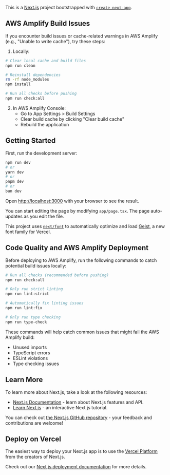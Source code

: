 This is a [Next.js](https://nextjs.org) project bootstrapped with [`create-next-app`](https://nextjs.org/docs/app/api-reference/cli/create-next-app).

## AWS Amplify Build Issues

If you encounter build issues or cache-related warnings in AWS Amplify (e.g., "Unable to write cache"), try these steps:

1. Locally:
```bash
# Clear local cache and build files
npm run clean

# Reinstall dependencies
rm -rf node_modules
npm install

# Run all checks before pushing
npm run check:all
```

2. In AWS Amplify Console:
   - Go to App Settings > Build Settings
   - Clear build cache by clicking "Clear build cache"
   - Rebuild the application

## Getting Started

First, run the development server:

```bash
npm run dev
# or
yarn dev
# or
pnpm dev
# or
bun dev
```

Open [http://localhost:3000](http://localhost:3000) with your browser to see the result.

You can start editing the page by modifying `app/page.tsx`. The page auto-updates as you edit the file.

This project uses [`next/font`](https://nextjs.org/docs/app/building-your-application/optimizing/fonts) to automatically optimize and load [Geist](https://vercel.com/font), a new font family for Vercel.

## Code Quality and AWS Amplify Deployment

Before deploying to AWS Amplify, run the following commands to catch potential build issues locally:

```bash
# Run all checks (recommended before pushing)
npm run check:all

# Only run strict linting
npm run lint:strict

# Automatically fix linting issues
npm run lint:fix

# Only run type checking
npm run type-check
```

These commands will help catch common issues that might fail the AWS Amplify build:
- Unused imports
- TypeScript errors
- ESLint violations
- Type checking issues

## Learn More

To learn more about Next.js, take a look at the following resources:

- [Next.js Documentation](https://nextjs.org/docs) - learn about Next.js features and API.
- [Learn Next.js](https://nextjs.org/learn) - an interactive Next.js tutorial.

You can check out [the Next.js GitHub repository](https://github.com/vercel/next.js) - your feedback and contributions are welcome!

## Deploy on Vercel

The easiest way to deploy your Next.js app is to use the [Vercel Platform](https://vercel.com/new?utm_medium=default-template&filter=next.js&utm_source=create-next-app&utm_campaign=create-next-app-readme) from the creators of Next.js.

Check out our [Next.js deployment documentation](https://nextjs.org/docs/app/building-your-application/deploying) for more details.